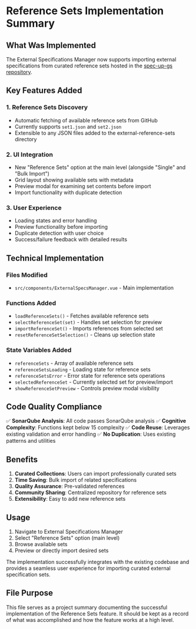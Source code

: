 # Reference Sets Implementation Summary

## What Was Implemented

The External Specifications Manager now supports importing external specifications from curated reference sets hosted in the [spec-up-gs repository](https://github.com/blockchainbird/spec-up-gs/tree/main/external-reference-sets).

## Key Features Added

### 1. Reference Sets Discovery

- Automatic fetching of available reference sets from GitHub
- Currently supports `set1.json` and `set2.json`
- Extensible to any JSON files added to the external-reference-sets directory

### 2. UI Integration

- New "Reference Sets" option at the main level (alongside "Single" and "Bulk Import")
- Grid layout showing available sets with metadata
- Preview modal for examining set contents before import
- Import functionality with duplicate detection

### 3. User Experience

- Loading states and error handling
- Preview functionality before importing
- Duplicate detection with user choice
- Success/failure feedback with detailed results

## Technical Implementation

### Files Modified

- `src/components/ExternalSpecsManager.vue` - Main implementation

### Functions Added

- `loadReferenceSets()` - Fetches available reference sets
- `selectReferenceSet(set)` - Handles set selection for preview
- `importReferenceSet()` - Imports references from selected set
- `resetReferenceSetSelection()` - Cleans up selection state

### State Variables Added

- `referenceSets` - Array of available reference sets
- `referenceSetsLoading` - Loading state for reference sets
- `referenceSetsError` - Error state for reference sets operations
- `selectedReferenceSet` - Currently selected set for preview/import
- `showReferenceSetPreview` - Controls preview modal visibility

## Code Quality Compliance

✅ **SonarQube Analysis**: All code passes SonarQube analysis
✅ **Cognitive Complexity**: Functions kept below 15 complexity
✅ **Code Reuse**: Leverages existing validation and error handling
✅ **No Duplication**: Uses existing patterns and utilities

## Benefits

1. **Curated Collections**: Users can import professionally curated sets
2. **Time Saving**: Bulk import of related specifications
3. **Quality Assurance**: Pre-validated references
4. **Community Sharing**: Centralized repository for reference sets
5. **Extensibility**: Easy to add new reference sets

## Usage

1. Navigate to External Specifications Manager
2. Select "Reference Sets" option (main level)
3. Browse available sets
4. Preview or directly import desired sets

The implementation successfully integrates with the existing codebase and provides a seamless user experience for importing curated external specification sets.

## File Purpose

This file serves as a project summary documenting the successful implementation of the Reference Sets feature. It should be kept as a record of what was accomplished and how the feature works at a high level.

